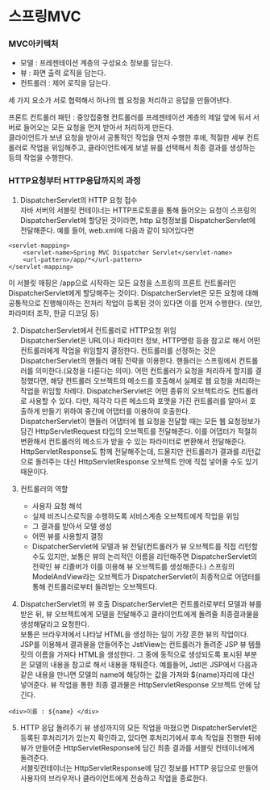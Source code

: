 # 스프링MVC 

### MVC아키텍처

- 모델 : 프레젠테이션 계층의 구성요소 정보를 담는다.
- 뷰 : 화면 출력 로직을 담는다.  
- 컨트롤러 : 제어 로직을 담는다.  

세 가지 요소가 서로 협력해서 하나의 웹 요청을 처리하고 응답을 만들어낸다.

프론트 컨트롤러 패턴 : 중앙집중형 컨트롤러를 프레젠테이션 계층의 제일 앞에 둬서 서버로 들어오는 모든 요청을 먼저 받아서 처리하게 만든다.  
클라이언트가 보낸 요청을 받아서 공통적인 작업을 먼저 수행한 후에, 적절한 세부 컨트롤러로 작업을 위임해주고, 클라이언트에게 보낼 뷰를 선택해서 최종 결과를 생성하는 등의 작업을 수행한다.

### HTTP요청부터 HTTP응답까지의 과정
1. DispatcherServlet의 HTTP 요청 접수  
자바 서버의 서블릿 컨테이너는 HTTP프로토콜을 통해 들어오는 요청이 스프링의 DispatcherServlet에 할당된 것이라면, http 요청정보를 DispatcherServlet에 전달해준다.
예를 들어, web.xml에 다음과 같이 되어있다면
```
<servlet-mapping>
	<servlet-name>Spring MVC Dispatcher Servlet</servlet-name>
	<url-pattern>/app/*</url-pattern>
</servlet-mapping>
```
이 서블릿 매핑은 /app으로 시작하는 모든 요청을 스프링의 프론트 컨트롤러인 DispatcherServlet에게 할당해주는 것이다.
DispatcherServlet은 모든 요청에 대해 공통적으로 진행해야하는 전처리 작업이 등록된 것이 있다면 이를 먼저 수행한다. (보안, 파라미터 조작, 한글 디코딩 등)

2. DispatcherServlet에서 컨트롤러로 HTTP요청 위임  
DispatcherServlet은 URL이나 파라미터 정보, HTTP명령 등을 참고로 해서 어떤 컨트롤러에게 작업을 위임할지 결정한다. 컨트롤러를 선정하는 것은 DispatcherServlet의 핸들러 매핑 전략을 이용한다.
핸들러는 스프링에서 컨트롤러를 의미한다.(요청을 다룬다는 의미). 어떤 컨트롤러가 요청을 처리하게 할지를 결정했다면, 해당 컨트롤러 오브젝트의 메소드를 호출해서 실제로 웹 요청을 처리하는 작업을 위임할 차례다. DispatcherServlet은 어떤 종류의 오브젝트라도 컨트롤러로 사용할 수 있다. 다만, 제각각 다른 메소드와 포맷을 가진 컨트롤러를 알아서 호출하게 만들기 위하여 중간에 어댑터를 이용하여 호출한다.  
DispatcherServlet이 핸들러 어댑터에 웹 요청을 전달할 때는 모든 웹 요청정보가 담긴 HttpServletRequest 타입의 오브젝트를 전달해준다. 이를 어댑터가 적절히 변환해서 컨트롤러의 메소드가 받을 수 있는 파라미터로 변환해서 전달해준다. HttpServletResponse도 함께 전달해주는데, 드물지만 컨트롤러가 결과를 리턴값으로 돌려주는 대신 HttpServletResponse 오브젝트 안에 직접 넣어줄 수도 있기 때문이다.  

3. 컨트롤러의 역할
	- 사용자 요청 해석
	- 실제 비즈니스로직을 수행하도록 서비스계층 오브젝트에게 작업을 위임
	- 그 결과를 받아서 모델 생성
	- 어떤 뷰를 사용할지 결정
	- DispatcherServlet에 모델과 뷰 전달(컨트롤러가 뷰 오브젝트를 직접 리턴할 수도 있지만, 보통은 뷰의 논리적인 이름을 리턴해주면 DispatcherServlet의 전략인 뷰 리졸버가 이를 이용해 뷰 오브젝트를 생성해준다.) 스프링의 ModelAndView라는 오브젝트가 DispatcherServlet이 최종적으로 어댑터를 통해 컨트롤러로부터 돌려받는 오브젝트다.

4. DispatcherServlet의 뷰 호출
DispatcherServlet은 컨트롤러로부터 모델과 뷰를 받은 뒤, 뷰 오브젝트에게 모델을 전달해주고 클라이언트에게 돌려줄 최종결과물을 생성해달라고 요청한다.  
보통은 브라우저에서 나타날 HTML을 생성하는 일이 가장 흔한 뷰의 작업이다.  
JSP를 이용해서 결과물을 만들어주는 JstlView는 컨트롤러가 돌려준 JSP 뷰 템플릿의 이름을 가져다 HTML을 생성한다. 그 중에 동적으로 생성되도록 표시된 부분은 모델의 내용을 참고로 해서 내용을 채워준다. 예를들어, Jstl은 JSP에서 다음과 같은 내용을 만나면 모델의 name에 해당하는 값을 가져와 ${name}자리에 대신 넣어준다. 뷰 작업을 통한 최종 결과물은 HttpServletResponse 오브젝트 안에 담긴다. 
```
<div>이름 : ${name} </div>
```  
5. HTTP 응답 돌려주기
뷰 생성까지의 모든 작업을 마쳤으면 DispatcherServlet은 등록된 후처리기가 있는지 확인하고, 있다면 후처리기에서 후속 작업을 진행한 뒤에 뷰가 만들어준 HttpServletResponse에 담긴 최종 결과를 서블릿 컨테이너에게 돌려준다.  
서블릿컨테이너는 HttpServletResponse에 담긴 정보를 HTTP 응답으로 만들어 사용자의 브라우저나 클라이언트에게 전송하고 작업을 종료한다.
